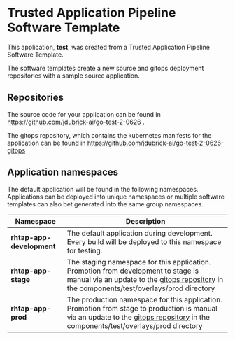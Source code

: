 # Trusted Application Pipeline Software Template

This application, **test**, was created from a Trusted Application Pipeline Software Template.

The software templates create a new source and gitops deployment repositories with a sample source application. 

## Repositories

The source code for your application can be found in [https://github.com/jdubrick-ai/go-test-2-0626 ](https://github.com/jdubrick-ai/go-test-2-0626 ).
 
The gitops repository, which contains the kubernetes manifests for the application can be found in 
[https://github.com/jdubrick-ai/go-test-2-0626-gitops ](https://github.com/jdubrick-ai/go-test-2-0626-gitops ) 

## Application namespaces 

The default application will be found in the following namespaces. Applications can be deployed into unique namespaces or multiple software templates can also bet generated into the same group namespaces.  

|  Namespace   |  Description   |  
| -------- | -------- |   
| **rhtap-app-development** | The default application during development. Every build will be deployed to this namespace for testing. | 
| **rhtap-app-stage** | The staging namespace for this application. Promotion from development to stage is manual via an update to the [gitops repository](https://github.com/jdubrick-ai/go-test-2-0626-gitops ) in the components/test/overlays/prod directory |  
| **rhtap-app-prod** | The production namespace for this application. Promotion from stage to production is manual via an update to the [gitops repository](https://github.com/jdubrick-ai/go-test-2-0626-gitops ) in the components/test/overlays/prod directory | 